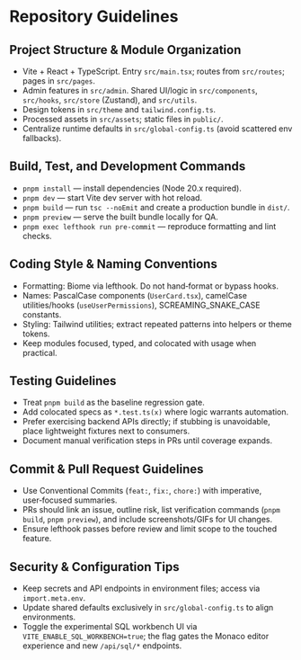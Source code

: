 # Repository Guidelines

## Project Structure & Module Organization
- Vite + React + TypeScript. Entry `src/main.tsx`; routes from `src/routes`; pages in `src/pages`.
- Admin features in `src/admin`. Shared UI/logic in `src/components`, `src/hooks`, `src/store` (Zustand), and `src/utils`.
- Design tokens in `src/theme` and `tailwind.config.ts`.
- Processed assets in `src/assets`; static files in `public/`.
- Centralize runtime defaults in `src/global-config.ts` (avoid scattered env fallbacks).

## Build, Test, and Development Commands
- `pnpm install` — install dependencies (Node 20.x required).
- `pnpm dev` — start Vite dev server with hot reload.
- `pnpm build` — run `tsc --noEmit` and create a production bundle in `dist/`.
- `pnpm preview` — serve the built bundle locally for QA.
- `pnpm exec lefthook run pre-commit` — reproduce formatting and lint checks.

## Coding Style & Naming Conventions
- Formatting: Biome via lefthook. Do not hand‑format or bypass hooks.
- Names: PascalCase components (`UserCard.tsx`), camelCase utilities/hooks (`useUserPermissions`), SCREAMING_SNAKE_CASE constants.
- Styling: Tailwind utilities; extract repeated patterns into helpers or theme tokens.
- Keep modules focused, typed, and colocated with usage when practical.

## Testing Guidelines
- Treat `pnpm build` as the baseline regression gate.
- Add colocated specs as `*.test.ts(x)` where logic warrants automation.
- Prefer exercising backend APIs directly; if stubbing is unavoidable, place lightweight fixtures next to consumers.
- Document manual verification steps in PRs until coverage expands.

## Commit & Pull Request Guidelines
- Use Conventional Commits (`feat:`, `fix:`, `chore:`) with imperative, user‑focused summaries.
- PRs should link an issue, outline risk, list verification commands (`pnpm build`, `pnpm preview`), and include screenshots/GIFs for UI changes.
- Ensure lefthook passes before review and limit scope to the touched feature.

## Security & Configuration Tips
- Keep secrets and API endpoints in environment files; access via `import.meta.env`.
- Update shared defaults exclusively in `src/global-config.ts` to align environments.
- Toggle the experimental SQL workbench UI via `VITE_ENABLE_SQL_WORKBENCH=true`; the flag gates the Monaco editor experience and new `/api/sql/*` endpoints.
